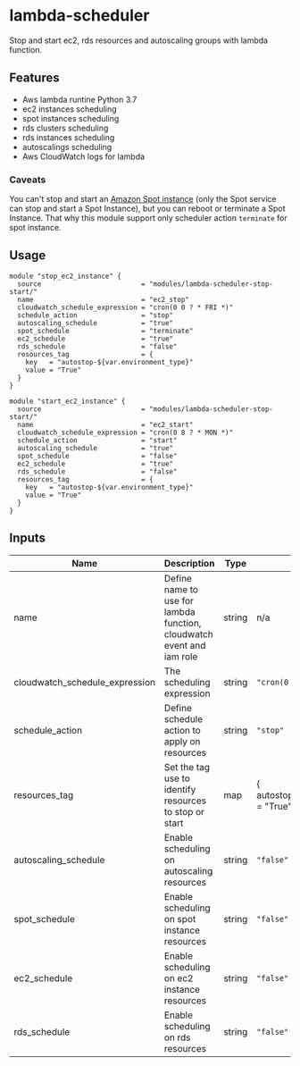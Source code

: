 # lambda-scheduler

Stop and start ec2, rds resources and autoscaling groups with lambda function.


## Features

*   Aws lambda runtine Python 3.7
*   ec2 instances scheduling
*   spot instances scheduling
*   rds clusters scheduling
*   rds instances scheduling
*   autoscalings scheduling
*   Aws CloudWatch logs for lambda

### Caveats
You can't stop and start an [Amazon Spot instance](https://docs.aws.amazon.com/AWSEC2/latest/UserGuide/how-spot-instances-work.html) (only the Spot service can stop and start a Spot Instance), but you can reboot or terminate a Spot Instance. That why this module support only scheduler action `terminate` for spot instance.

## Usage

```
module "stop_ec2_instance" {
  source                         = "modules/lambda-scheduler-stop-start/"
  name                           = "ec2_stop"
  cloudwatch_schedule_expression = "cron(0 0 ? * FRI *)"
  schedule_action                = "stop"
  autoscaling_schedule           = "true"
  spot_schedule                  = "terminate"
  ec2_schedule                   = "true"
  rds_schedule                   = "false"
  resources_tag                  = {
    key   = "autostop-${var.environment_type}"
    value = "True"
  }
}

module "start_ec2_instance" {
  source                         = "modules/lambda-scheduler-stop-start/"
  name                           = "ec2_start"
  cloudwatch_schedule_expression = "cron(0 8 ? * MON *)"
  schedule_action                = "start"
  autoscaling_schedule           = "true"
  spot_schedule                  = "false"
  ec2_schedule                   = "true"
  rds_schedule                   = "false"
  resources_tag                  = {
    key   = "autostop-${var.environment_type}"
    value = "True"
  }
}
```

## Inputs

| Name | Description | Type | Default | Required |
|------|-------------|------|---------|----------|
| name | Define name to use for lambda function, cloudwatch event and iam role | string | n/a | yes |
| cloudwatch_schedule_expression | The scheduling expression | string | `"cron(0 22 ? * MON-FRI *)"` | yes |
| schedule_action | Define schedule action to apply on resources | string | `"stop"` | yes |
| resources_tag | Set the tag use to identify resources to stop or start | map | { autostop-${var.environment_type} = "True" } | yes |
| autoscaling_schedule | Enable scheduling on autoscaling resources | string | `"false"` | no |
| spot_schedule | Enable scheduling on spot instance resources | string | `"false"` | no |
| ec2_schedule | Enable scheduling on ec2 instance resources | string | `"false"` | no |
| rds_schedule | Enable scheduling on rds resources | string | `"false"` | no |
